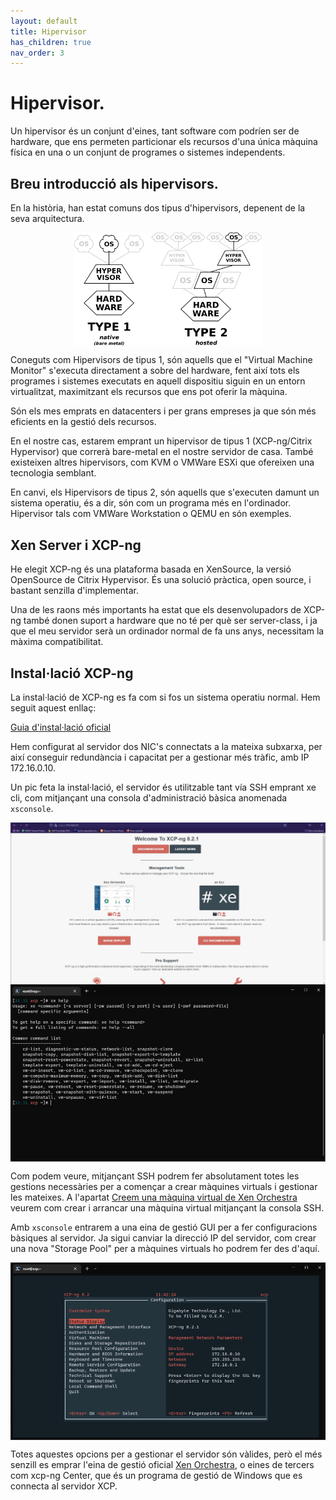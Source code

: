 ```yaml
---
layout: default
title: Hipervisor
has_children: true
nav_order: 3
---
```


# Hipervisor.

Un hipervisor és un conjunt d'eines, tant software com podríen ser de hardware, que ens permeten particionar els recursos d'una única màquina física en una o un conjunt de programes o sistemes independents. 

## Breu introducció als hipervisors.

En la història, han estat comuns dos tipus d'hipervisors, depenent de la seva arquitectura.

<img src="..\assets\images\xcp\hyperviseur.png" alt="resultat wget" width="300" style="display: block; margin-left: auto; margin-right: auto;"/>

Coneguts com Hipervisors de tipus 1, són aquells que el "Virtual Machine Monitor" s'executa directament a sobre del hardware, fent així tots els programes i sistemes executats en aquell dispositiu siguin en un entorn virtualitzat, maximitzant els recursos que ens pot oferir la màquina. 

Són els mes emprats en datacenters i per grans empreses ja que són més eficients en la gestió dels recursos.

En el nostre cas, estarem emprant un hipervisor de tipus 1 (XCP-ng/Citrix Hypervisor) que correrà bare-metal en el nostre servidor de casa. També existeixen altres hipervisors, com KVM o VMWare ESXi que ofereixen una tecnologia semblant.

En canvi, els Hipervisors de tipus 2, són aquells que s'executen damunt un sistema operatiu, és a dir, són com un programa més en l'ordinador. Hipervisor tals com VMWare Workstation o QEMU en són exemples.

## Xen Server i XCP-ng

He elegit XCP-ng és una plataforma basada en XenSource, la versió OpenSource de Citrix Hypervisor. És una solució pràctica, open source, i bastant senzilla d'implementar.

Una de les raons més importants ha estat que els desenvolupadors de XCP-ng també donen suport a hardware que no té per què ser server-class, i ja que el meu servidor serà un ordinador normal de fa uns anys, necessitam la màxima compatibilitat.

## Instal·lació XCP-ng

La instal·lació de XCP-ng es fa com si fos un sistema operatiu normal. Hem seguit aquest enllaç:

[Guia d'instal·lació oficial ](https://xcp-ng.org/docs/install.html#iso-installation)

Hem configurat al servidor dos NIC's connectats a la mateixa subxarxa, per així conseguir redundància i capacitat per a gestionar més tràfic, amb IP 172.16.0.10.

Un pic feta la instal·lació, el servidor és utilitzable tant vía SSH emprant xe cli, com mitjançant una consola d'administració bàsica anomenada ```xsconsole```.

<img src="..\assets\images\xcp\welcome.png" alt="resultat wget" width="700" style="display: block; margin-left: auto; margin-right: auto;"/>

<img src="..\assets\images\xcp\sshaccess.png" alt="resultat wget" width="700" style="display: block; margin-left: auto; margin-right: auto;"/>

Com podem veure, mitjançant SSH podrem fer absolutament totes les gestions necessàries per a començar a crear màquines virtuals i gestionar les mateixes. A l'apartat [Creem una màquina virtual de Xen Orchestra](./Gesti%C3%B3%20amb%20Xen%20Orchestra.md#creació-primera-vm) veurem com crear i arrancar una màquina virtual mitjançant la consola SSH.

Amb ```xsconsole``` entrarem a una eina de gestió GUI per a fer configuracions bàsiques al servidor. Ja sigui canviar la direcció IP del servidor, com crear una nova "Storage Pool" per a màquines virtuals ho podrem fer des d'aquí.

<img src="..\assets\images\xcp\xsconsole.png" alt="resultat wget" width="700" style="display: block; margin-left: auto; margin-right: auto;"/>

Totes aquestes opcions per a gestionar el servidor són vàlides, però el més senzill es emprar l'eina de gestió oficial [Xen Orchestra](./Gesti%C3%B3%20amb%20Xen%20Orchestra.md), o eines de tercers com xcp-ng Center, que és un programa de gestió de Windows que es connecta al servidor XCP.
